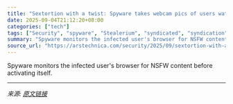 ```yaml
---
title: "Sextortion with a twist: Spyware takes webcam pics of users watching porn"
date: 2025-09-04T21:12:20+08:00
categories: ["tech"]
tags: ["Security", "spyware", "Stealerium", "syndicated", "syndication"]
summary: "Spyware monitors the infected user's browser for NSFW content before activating itself."
source_url: "https://arstechnica.com/security/2025/09/sextortion-with-a-twist-spyware-takes-webcam-pics-of-users-watching-porn/"
---
```


Spyware monitors the infected user's browser for NSFW content before activating itself.

---

*来源: [原文链接](https://arstechnica.com/security/2025/09/sextortion-with-a-twist-spyware-takes-webcam-pics-of-users-watching-porn/)*
